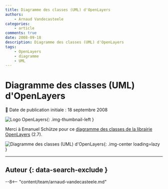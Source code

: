 ```yaml
---
title: Diagramme des classes (UML) d'OpenLayers
authors:
    - Arnaud Vandecasteele
categories:
    - article
comments: true
date: 2008-09-18
description: Diagramme des classes (UML) d'OpenLayers
tags:
    - OpenLayers
    - diagramme
    - UML
---
```


# Diagramme des classes (UML) d'OpenLayers

:calendar: Date de publication initiale : 18 septembre 2008

![Logo OpenLayers](https://cdn.geotribu.fr/img/logos-icones/logiciels_librairies/openlayers.png){: .img-thumbnail-left }

Merci à Emanuel Schütze pour ce [diagramme des classes de la librairie OpenLayers](http://trac.openlayers.org/attachment/wiki/UML/ClassDiagram_OL2.7RC2-20080916.pdf?format=raw "diagramme des classes de la librairie OpenLayers") (2.7).

![Diagramme des classes (UML) d'OpenLayers](https://cdn.geotribu.fr/img/articles-blog-rdp/articles/2008/ClassDiagram_OL2.7RC2-20080916.png "Diagramme des classes (UML) d'OpenLayers"){: .img-center loading=lazy }

----

## Auteur {: data-search-exclude }

--8<-- "content/team/arnaud-vandecasteele.md"
